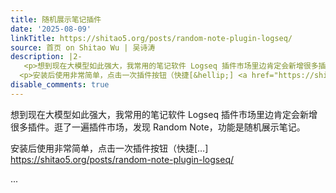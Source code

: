 ```yaml
---
title: 随机展示笔记插件
date: '2025-08-09'
linkTitle: https://shitao5.org/posts/random-note-plugin-logseq/
source: 首页 on Shitao Wu | 吴诗涛
description: |2-
   <p>想到现在大模型如此强大，我常用的笔记软件 Logseq 插件市场里边肯定会新增很多插件。逛了一遍插件市场，发现 Random Note，功能是随机展示笔记。</p>
  <p>安装后使用非常简单，点击一次插件按钮（快捷[&hellip;] <a href="https://shitao5.org/posts/random-note-plugin-logseq/">https://shitao5.org/posts/random-note-plugin-logseq/</a></p>  ...
disable_comments: true
---
```

 <p>想到现在大模型如此强大，我常用的笔记软件 Logseq 插件市场里边肯定会新增很多插件。逛了一遍插件市场，发现 Random Note，功能是随机展示笔记。</p>
<p>安装后使用非常简单，点击一次插件按钮（快捷[&hellip;] <a href="https://shitao5.org/posts/random-note-plugin-logseq/">https://shitao5.org/posts/random-note-plugin-logseq/</a></p>  ...